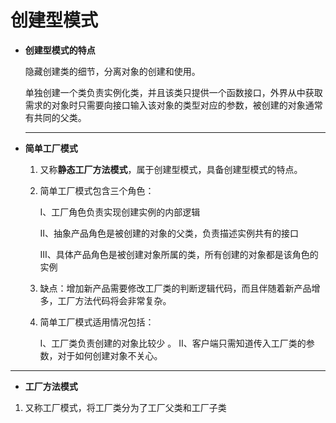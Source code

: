 # 创建型模式

- **创建型模式的特点**
  
  隐藏创建类的细节，分离对象的创建和使用。
  
  单独创建一个类负责实例化类，并且该类只提供一个函数接口，外界从中获取需求的对象时只需要向接口输入该对象的类型对应的参数，被创建的对象通常有共同的父类。
  
  ---

- **简单工厂模式**
  
  1. 又称**静态工厂方法模式**，属于创建型模式，具备创建型模式的特点。
  
  2. 简单工厂模式包含三个角色：
     
     Ⅰ、工厂角色负责实现创建实例的内部逻辑
     
     Ⅱ、抽象产品角色是被创建的对象的父类，负责描述实例共有的接口
     
     Ⅲ、具体产品角色是被创建对象所属的类，所有创建的对象都是该角色的实例
  
  3. 缺点：增加新产品需要修改工厂类的判断逻辑代码，而且伴随着新产品增多，工厂方法代码将会非常复杂。
  
  4. 简单工厂模式适用情况包括：
     
     Ⅰ、工厂类负责创建的对象比较少 。
     Ⅱ、客户端只需知道传入工厂类的参数，对于如何创建对象不关心。

---

- **工厂方法模式**
1. 又称工厂模式，将工厂类分为了工厂父类和工厂子类
